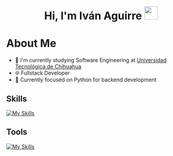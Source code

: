 <h1 align="center">Hi, I'm Iván Aguirre  <img src="https://media.giphy.com/media/hvRJCLFzcasrR4ia7z/giphy.gif" width="35"></h1>

# About Me
- 🏫 I'm currently studying Software Engineering at [Universidad Tecnológica de Chihuahua](https://www.utch.edu.mx/index.php/tecnologias/)
- 🌐 Fullstack Developer
- 🐍 Currently focused on Python for backend development
  
## Skills
[![My Skills](https://skillicons.dev/icons?i=html,css,js,react,tailwind,bootstrap,python,django,fastapi,java,dart,flutter,php,mysql,firebase,supabase)](https://skillicons.dev)

## Tools
[![My Skills](https://skillicons.dev/icons?i=vscode,git,github,postman,obsidian)](https://skillicons.dev)
